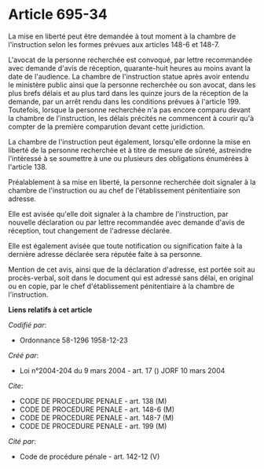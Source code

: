 # Article 695-34

La mise en liberté peut être demandée à tout moment à la chambre de l'instruction selon les formes prévues aux articles 148-6
et 148-7.

L'avocat de la personne recherchée est convoqué, par lettre recommandée avec demande d'avis de réception, quarante-huit
heures au moins avant la date de l'audience. La chambre de l'instruction statue après avoir entendu le ministère public ainsi
que la personne recherchée ou son avocat, dans les plus brefs délais et au plus tard dans les quinze jours de la réception de
la demande, par un arrêt rendu dans les conditions prévues à l'article 199. Toutefois, lorsque la personne recherchée n'a pas
encore comparu devant la chambre de l'instruction, les délais précités ne commencent à courir qu'à compter de la première
comparution devant cette juridiction.

La chambre de l'instruction peut également, lorsqu'elle ordonne la mise en liberté de la personne recherchée et à titre de
mesure de sûreté, astreindre l'intéressé à se soumettre à une ou plusieurs des obligations énumérées à l'article 138.

Préalablement à sa mise en liberté, la personne recherchée doit signaler à la chambre de l'instruction ou au chef de
l'établissement pénitentiaire son adresse.

Elle est avisée qu'elle doit signaler à la chambre de l'instruction, par nouvelle déclaration ou par lettre recommandée avec
demande d'avis de réception, tout changement de l'adresse déclarée.

Elle est également avisée que toute notification ou signification faite à la dernière adresse déclarée sera réputée faite à
sa personne.

Mention de cet avis, ainsi que de la déclaration d'adresse, est portée soit au procès-verbal, soit dans le document qui est
adressé sans délai, en original ou en copie, par le chef d'établissement pénitentiaire à la chambre de l'instruction.

**Liens relatifs à cet article**

_Codifié par_:

  - Ordonnance 58-1296 1958-12-23

_Créé par_:

  - Loi n°2004-204 du 9 mars 2004 - art. 17 () JORF 10 mars 2004

_Cite_:

  - CODE DE PROCEDURE PENALE - art. 138 (M)
  - CODE DE PROCEDURE PENALE - art. 148-6 (M)
  - CODE DE PROCEDURE PENALE - art. 148-7 (M)
  - CODE DE PROCEDURE PENALE - art. 199 (M)

_Cité par_:

  - Code de procédure pénale - art. 142-12 (V)
